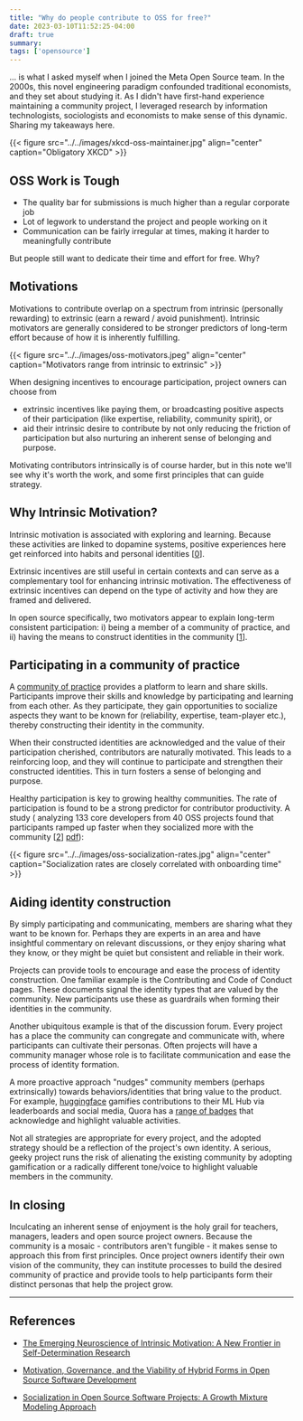 ```yaml
---
title: "Why do people contribute to OSS for free?"
date: 2023-03-10T11:52:25-04:00
draft: true
summary: 
tags: ['opensource']
---
```


... is what I asked myself when I joined the Meta Open Source team. In the 2000s, this novel engineering paradigm confounded traditional economists, and they set about studying it. As I didn't have first-hand experience maintaining a community project, I leveraged research by information technologists, sociologists and economists to make sense of this dynamic. Sharing my takeaways here.

{{< figure src="../../images/xkcd-oss-maintainer.jpg" align="center" caption="Obligatory XKCD" >}}

## OSS Work is Tough
- The quality bar for submissions is much higher than a regular corporate job
- Lot of legwork to understand the project and people working on it
- Communication can be fairly irregular at times, making it harder to meaningfully contribute

But people still want to dedicate their time and effort for free. Why?

## Motivations
Motivations to contribute overlap on a spectrum from intrinsic (personally rewarding) to extrinsic (earn a reward / avoid punishment). Intrinsic motivators are generally considered to be stronger predictors of long-term effort because of how it is inherently fulfilling.

{{< figure src="../../images/oss-motivators.jpeg" align="center" caption="Motivators range from intrinsic to extrinsic" >}}

When designing incentives to encourage participation, project owners can choose from 
- extrinsic incentives like paying them, or broadcasting positive aspects of their participation (like expertise, reliability, community spirit), or 
- aid their intrinsic desire to contribute by not only reducing the friction of participation but also nurturing an inherent sense of belonging and purpose.

Motivating contributors intrinsically is of course harder, but in this note we'll see why it's worth the work, and some first principles that can guide strategy.

## Why Intrinsic Motivation?
Intrinsic motivation is associated with exploring and learning. Because these activities are linked to dopamine systems, positive experiences here get reinforced into habits and personal identities [[0](https://www.ncbi.nlm.nih.gov/pmc/articles/PMC5364176/)]. 

Extrinsic incentives are still useful in certain contexts and can serve as a complementary tool for enhancing intrinsic motivation. The effectiveness of extrinsic incentives can depend on the type of activity and how they are framed and delivered. 

In open source specifically, two motivators appear to explain long-term consistent participation: i) being a member of a community of practice, and ii) having the means to construct identities in the community [[1](https://dl.acm.org/doi/abs/10.1287/mnsc.1060.0553)].


## Participating in a community of practice
A [community of practice](https://en.wikipedia.org/wiki/Community_of_practice) provides a platform to learn and share skills. Participants improve their skills and knowledge by participating and learning from each other. As they participate, they gain opportunities to socialize aspects they want to be known for (reliability, expertise, team-player etc.), thereby constructing their identity in the community. 

When their constructed identities are acknowledged and the value of their participation cherished, contributors are naturally motivated. This leads to a reinforcing loop, and they will continue to participate and strengthen their constructed identities. This in turn fosters a sense of belonging and purpose.

Healthy participation is key to growing healthy communities. The rate of participation is found to be a strong predictor for contributor productivity. A study ( analyzing 133 core developers from 40 OSS projects found that participants ramped up faster when they socialized more with the community [[2](https://journals.sagepub.com/doi/10.1177/1094428110375002)] [pdf](https://www.statmodel.com/download/2011-ORM-14-1.pdf)):

{{< figure src="../../images/oss-socialization-rates.jpg" align="center" caption="Socialization rates are closely correlated with onboarding time" >}}


## Aiding identity construction
By simply participating and communicating, members are sharing what they want to be known for. Perhaps they are experts in an area and have insightful commentary on relevant discussions, or they enjoy sharing what they know, or they might be quiet but consistent and reliable in their work. 

Projects can provide tools to encourage and ease the process of identity construction. One familiar example is the Contributing and Code of Conduct pages. These documents signal the identity types that are valued by the community. New participants use these as guardrails when forming their identities in the community.

Another ubiquitous example is that of the discussion forum. Every project has a place the community can congregate and communicate with, where participants can cultivate their personas. Often projects will have a community manager whose role is to facilitate communication and ease the process of identity formation.

A more proactive approach "nudges" community members (perhaps extrinsically) towards behaviors/identities that bring value to the product. For example, [huggingface](https://huggingface.co/spaces) gamifies contributions to their ML Hub via leaderboards and social media, Quora has a [range of badges](https://www.quora.com/What-types-of-badges-can-you-get-on-Quora) that acknowledge and highlight valuable activities.

Not all strategies are appropriate for every project, and the adopted strategy should be a reflection of the project's own identity. A serious, geeky project runs the risk of alienating the existing community by adopting gamification or a radically different tone/voice to highlight valuable members in the community.


## In closing
Inculcating an inherent sense of enjoyment is the holy grail for teachers, managers, leaders and open source project owners. Because the community is a mosaic - contributors aren't fungible - it makes sense to approach this from first principles. Once project owners identify their own vision of the community, they can institute processes to build the desired community of practice and provide tools to help participants form their distinct personas that help the project grow.

----

## References
- [The Emerging Neuroscience of Intrinsic Motivation: A New Frontier in Self-Determination Research](https://www.ncbi.nlm.nih.gov/pmc/articles/PMC5364176/)

- [Motivation, Governance, and the Viability of Hybrid Forms in Open Source Software Development](https://dl.acm.org/doi/abs/10.1287/mnsc.1060.0553)

- [Socialization in Open Source Software Projects: A Growth Mixture Modeling Approach](https://www.statmodel.com/download/2011-ORM-14-1.pdf)
